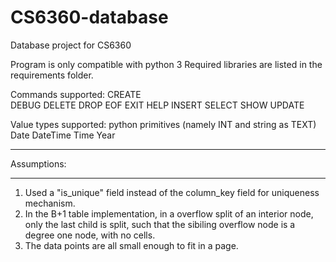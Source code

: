 # CS6360-database

Database project for CS6360

Program is only compatible with python 3
Required libraries are listed in the requirements folder.

Commands supported:
	CREATE	
	DEBUG
	DELETE
	DROP
	EOF
	EXIT
	HELP
	INSERT
	SELECT
	SHOW
	UPDATE

Value types supported:
	python primitives (namely INT and string as TEXT)
	Date
	DateTime
	Time
	Year
	
************************************
Assumptions:
************************************
1) Used a "is_unique" field instead of the column_key field for uniqueness mechanism.
2) In the B+1 table implementation, in a overflow split of an interior node, only the last child is split, such that the sibiling overflow node is a degree one node, with no cells.
3) The data points are all small enough to fit in a page.
